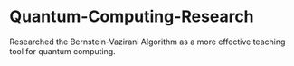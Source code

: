 # Quantum-Computing-Research
Researched the Bernstein-Vazirani Algorithm as a more effective teaching tool for quantum computing.

